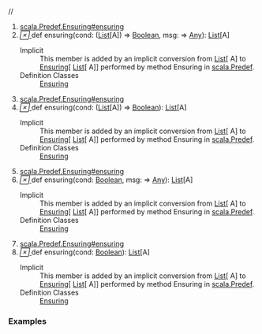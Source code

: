 //
<ol>
<li><a href="https://www.scala-lang.org/api/2.12.3/scala/collection/immutable/List.html#ensuring(cond:A=>Boolean,msg:=>Any):A">scala.Predef.Ensuring#ensuring</a></li>
<li name="scala.Predef.Ensuring#ensuring" visbl="pub" class="indented0 " data-isabs="false" fullcomment="yes" group="Ungrouped"> <a id="ensuring(cond:A=>Boolean,msg:=>Any):A"></a><a id="ensuring((List[A])⇒Boolean,⇒Any):List[A]"></a> <span class="permalink"> <a href="../../../scala/collection/immutable/List.html#ensuring(cond:A=>Boolean,msg:=>Any):A" title="Permalink"> <i class="material-icons"></i> </a> </span> <span class="modifier_kind"> <span class="modifier"></span> <span class="kind">def</span> </span> <span class="symbol"> <span class="implicit">ensuring</span><span class="params">(<span name="cond">cond: (<a href="" class="extype" name="scala.collection.immutable.List">List</a>[<span class="extype" name="scala.collection.immutable.List.A">A</span>]) ⇒ <a href="../../Boolean.html" class="extype" name="scala.Boolean">Boolean</a></span>, <span name="msg">msg: ⇒ <a href="../../Any.html" class="extype" name="scala.Any">Any</a></span>)</span><span class="result">: <a href="" class="extype" name="scala.collection.immutable.List">List</a>[<span class="extype" name="scala.collection.immutable.List.A">A</span>]</span> </span> 
 <div class="fullcomment">
  <dl class="attributes block"> 
   <dt class="implicit">
    Implicit
   </dt>
   <dd>
     This member is added by an implicit conversion from 
    <a href="" class="extype" name="scala.collection.immutable.List">List</a>[
    <span class="extype" name="scala.collection.immutable.List.A">A</span>] to 
    <a href="../../Predef$$Ensuring.html" class="extype" name="scala.Predef.Ensuring">Ensuring</a>[
    <a href="" class="extype" name="scala.collection.immutable.List">List</a>[
    <span class="extype" name="scala.collection.immutable.List.A">A</span>]] performed by method Ensuring in 
    <a href="../../Predef$.html" class="extype" name="scala.Predef">scala.Predef</a>. 
   </dd>
   <dt>
    Definition Classes
   </dt>
   <dd>
    <a href="../../Predef$$Ensuring.html" class="extype" name="scala.Predef.Ensuring">Ensuring</a>
   </dd>
  </dl>
 </div> </li>
        

<li><a href="https://www.scala-lang.org/api/2.12.3/scala/collection/immutable/List.html#ensuring(cond:A=>Boolean):A">scala.Predef.Ensuring#ensuring</a></li>
<li name="scala.Predef.Ensuring#ensuring" visbl="pub" class="indented0 " data-isabs="false" fullcomment="yes" group="Ungrouped"> <a id="ensuring(cond:A=>Boolean):A"></a><a id="ensuring((List[A])⇒Boolean):List[A]"></a> <span class="permalink"> <a href="../../../scala/collection/immutable/List.html#ensuring(cond:A=>Boolean):A" title="Permalink"> <i class="material-icons"></i> </a> </span> <span class="modifier_kind"> <span class="modifier"></span> <span class="kind">def</span> </span> <span class="symbol"> <span class="implicit">ensuring</span><span class="params">(<span name="cond">cond: (<a href="" class="extype" name="scala.collection.immutable.List">List</a>[<span class="extype" name="scala.collection.immutable.List.A">A</span>]) ⇒ <a href="../../Boolean.html" class="extype" name="scala.Boolean">Boolean</a></span>)</span><span class="result">: <a href="" class="extype" name="scala.collection.immutable.List">List</a>[<span class="extype" name="scala.collection.immutable.List.A">A</span>]</span> </span> 
 <div class="fullcomment">
  <dl class="attributes block"> 
   <dt class="implicit">
    Implicit
   </dt>
   <dd>
     This member is added by an implicit conversion from 
    <a href="" class="extype" name="scala.collection.immutable.List">List</a>[
    <span class="extype" name="scala.collection.immutable.List.A">A</span>] to 
    <a href="../../Predef$$Ensuring.html" class="extype" name="scala.Predef.Ensuring">Ensuring</a>[
    <a href="" class="extype" name="scala.collection.immutable.List">List</a>[
    <span class="extype" name="scala.collection.immutable.List.A">A</span>]] performed by method Ensuring in 
    <a href="../../Predef$.html" class="extype" name="scala.Predef">scala.Predef</a>. 
   </dd>
   <dt>
    Definition Classes
   </dt>
   <dd>
    <a href="../../Predef$$Ensuring.html" class="extype" name="scala.Predef.Ensuring">Ensuring</a>
   </dd>
  </dl>
 </div> </li>
        

<li><a href="https://www.scala-lang.org/api/2.12.3/scala/collection/immutable/List.html#ensuring(cond:Boolean,msg:=>Any):A">scala.Predef.Ensuring#ensuring</a></li>
<li name="scala.Predef.Ensuring#ensuring" visbl="pub" class="indented0 " data-isabs="false" fullcomment="yes" group="Ungrouped"> <a id="ensuring(cond:Boolean,msg:=>Any):A"></a><a id="ensuring(Boolean,⇒Any):List[A]"></a> <span class="permalink"> <a href="../../../scala/collection/immutable/List.html#ensuring(cond:Boolean,msg:=>Any):A" title="Permalink"> <i class="material-icons"></i> </a> </span> <span class="modifier_kind"> <span class="modifier"></span> <span class="kind">def</span> </span> <span class="symbol"> <span class="implicit">ensuring</span><span class="params">(<span name="cond">cond: <a href="../../Boolean.html" class="extype" name="scala.Boolean">Boolean</a></span>, <span name="msg">msg: ⇒ <a href="../../Any.html" class="extype" name="scala.Any">Any</a></span>)</span><span class="result">: <a href="" class="extype" name="scala.collection.immutable.List">List</a>[<span class="extype" name="scala.collection.immutable.List.A">A</span>]</span> </span> 
 <div class="fullcomment">
  <dl class="attributes block"> 
   <dt class="implicit">
    Implicit
   </dt>
   <dd>
     This member is added by an implicit conversion from 
    <a href="" class="extype" name="scala.collection.immutable.List">List</a>[
    <span class="extype" name="scala.collection.immutable.List.A">A</span>] to 
    <a href="../../Predef$$Ensuring.html" class="extype" name="scala.Predef.Ensuring">Ensuring</a>[
    <a href="" class="extype" name="scala.collection.immutable.List">List</a>[
    <span class="extype" name="scala.collection.immutable.List.A">A</span>]] performed by method Ensuring in 
    <a href="../../Predef$.html" class="extype" name="scala.Predef">scala.Predef</a>. 
   </dd>
   <dt>
    Definition Classes
   </dt>
   <dd>
    <a href="../../Predef$$Ensuring.html" class="extype" name="scala.Predef.Ensuring">Ensuring</a>
   </dd>
  </dl>
 </div> </li>
        

<li><a href="https://www.scala-lang.org/api/2.12.3/scala/collection/immutable/List.html#ensuring(cond:Boolean):A">scala.Predef.Ensuring#ensuring</a></li>
<li name="scala.Predef.Ensuring#ensuring" visbl="pub" class="indented0 " data-isabs="false" fullcomment="yes" group="Ungrouped"> <a id="ensuring(cond:Boolean):A"></a><a id="ensuring(Boolean):List[A]"></a> <span class="permalink"> <a href="../../../scala/collection/immutable/List.html#ensuring(cond:Boolean):A" title="Permalink"> <i class="material-icons"></i> </a> </span> <span class="modifier_kind"> <span class="modifier"></span> <span class="kind">def</span> </span> <span class="symbol"> <span class="implicit">ensuring</span><span class="params">(<span name="cond">cond: <a href="../../Boolean.html" class="extype" name="scala.Boolean">Boolean</a></span>)</span><span class="result">: <a href="" class="extype" name="scala.collection.immutable.List">List</a>[<span class="extype" name="scala.collection.immutable.List.A">A</span>]</span> </span> 
 <div class="fullcomment">
  <dl class="attributes block"> 
   <dt class="implicit">
    Implicit
   </dt>
   <dd>
     This member is added by an implicit conversion from 
    <a href="" class="extype" name="scala.collection.immutable.List">List</a>[
    <span class="extype" name="scala.collection.immutable.List.A">A</span>] to 
    <a href="../../Predef$$Ensuring.html" class="extype" name="scala.Predef.Ensuring">Ensuring</a>[
    <a href="" class="extype" name="scala.collection.immutable.List">List</a>[
    <span class="extype" name="scala.collection.immutable.List.A">A</span>]] performed by method Ensuring in 
    <a href="../../Predef$.html" class="extype" name="scala.Predef">scala.Predef</a>. 
   </dd>
   <dt>
    Definition Classes
   </dt>
   <dd>
    <a href="../../Predef$$Ensuring.html" class="extype" name="scala.Predef.Ensuring">Ensuring</a>
   </dd>
  </dl>
 </div> </li>
        </ol>


### Examples



